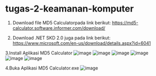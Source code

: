 # tugas-2-keamanan-komputer
1. Download file MD5 Calculatorpada link berikut:
https://md5-calculator.software.informer.com/download/

2. Download .NET SKD 2.0 juga pada link berikut:
https://www.microsoft.com/en-us/download/details.aspx?id=6041

3.Install Aplikasi MD5 Calculator
![image](https://github.com/user-attachments/assets/c285a6ce-eaf0-4fda-8271-23b1f9928a00)
![image](https://github.com/user-attachments/assets/a94b62bb-72a0-467d-a4ae-d6c81228ed62)
![image](https://github.com/user-attachments/assets/7ffd6221-b6bc-4d30-9f4a-1e508928f71d)
![image](https://github.com/user-attachments/assets/a062f0d7-84f5-408a-b54d-dad4027a8bb1)
![image](https://github.com/user-attachments/assets/6fdc9a38-02b0-4c76-b4b3-e82b0b5cd09f)
![image](https://github.com/user-attachments/assets/b42e0d4e-dcf2-4c19-a217-ab1f17d871a6)

4.Buka Aplikasi MD5 Calculator.exe
![image](https://github.com/user-attachments/assets/7ee8998f-9080-4f30-ba53-c0a6cef78d88)
